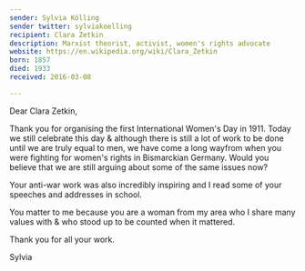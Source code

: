 ```yaml
---
sender: Sylvia Kölling
sender twitter: sylviakoelling
recipient: Clara Zetkin
description: Marxist theorist, activist, women's rights advocate
website: https://en.wikipedia.org/wiki/Clara_Zetkin
born: 1857
died: 1933
received: 2016-03-08

---
```


Dear Clara Zetkin,

Thank you for organising the first International Women's Day in 1911. Today we still celebrate this day & although there is still a lot of work to be done until we are truly equal to men, we have come a long wayfrom when you were fighting for women's rights in Bismarckian Germany. Would you believe that we are still arguing about some of the same issues now?

Your anti-war work was also incredibly inspiring and I read some of your speeches and addresses in school.

You matter to me because you are a woman from my area who I share many values with & who stood up to be counted when it mattered.

Thank you for all your work.

Sylvia
